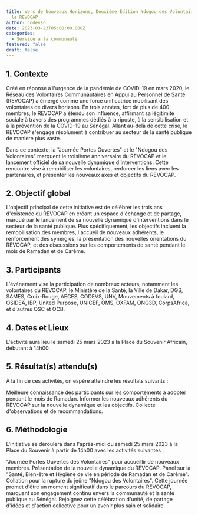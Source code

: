 ```yaml
---
title: Vers de Nouveaux Horizons, Deuxième Édition Ndogou des Volontaires avec
  le REVOCAP
author: codevsn
date: 2023-03-23T05:00:00.000Z
categories:
  - Service à la communauté
featured: false
draft: false
---
```


## 1. Contexte

Créé en réponse à l'urgence de la pandémie de COVID-19 en mars 2020, le Réseau des Volontaires Communautaires en Appui au Personnel de Santé (REVOCAP) a émergé comme une force unificatrice mobilisant des volontaires de divers horizons. En trois années, fort de plus de 400 membres, le REVOCAP a étendu son influence, affirmant sa légitimité sociale à travers des programmes dédiés à la riposte, à la sensibilisation et à la prévention de la COVID-19 au Sénégal. Allant au-delà de cette crise, le REVOCAP s'engage résolument à contribuer au secteur de la santé publique de manière plus vaste.

Dans ce contexte, la "Journée Portes Ouvertes" et le "Ndogou des Volontaires" marquent le troisième anniversaire du REVOCAP et le lancement officiel de sa nouvelle dynamique d'interventions. Cette rencontre vise à remobiliser les volontaires, renforcer les liens avec les partenaires, et présenter les nouveaux axes et objectifs du REVOCAP.

## 2. Objectif global

L'objectif principal de cette initiative est de célébrer les trois ans d'existence du REVOCAP en créant un espace d'échange et de partage, marqué par le lancement de sa nouvelle dynamique d'interventions dans le secteur de la santé publique. Plus spécifiquement, les objectifs incluent la remobilisation des membres, l'accueil de nouveaux adhérents, le renforcement des synergies, la présentation des nouvelles orientations du REVOCAP, et des discussions sur les comportements de santé pendant le mois de Ramadan et de Carême.

## 3. Participants

L'événement vise la participation de nombreux acteurs, notamment les volontaires du REVOCAP, le Ministère de la Santé, la Ville de Dakar, DGS, SAMES, Croix-Rouge, AECES, CODEVS, UNV, Mouvements à foulard, OSIDEA, IBP, United Purpose, UNICEF, OMS, OXFAM, ONG3D, CorpsAfrica, et d'autres OSC et OCB.

## 4. Dates et Lieux

L'activité aura lieu le samedi 25 mars 2023 à la Place du Souvenir Africain, débutant à 14h00.

## 5. Résultat(s) attendu(s)

À la fin de ces activités, on espère atteindre les résultats suivants :

Meilleure connaissance des participants sur les comportements à adopter pendant le mois de Ramadan.
Informer les nouveaux adhérents du REVOCAP sur la nouvelle dynamique et les objectifs.
Collecte d'observations et de recommandations.

## 6. Méthodologie

L'initiative se déroulera dans l'après-midi du samedi 25 mars 2023 à la Place du Souvenir à partir de 14h00 avec les activités suivantes :

"Journée Portes Ouvertes des Volontaires" pour accueillir de nouveaux membres.
Présentation de la nouvelle dynamique du REVOCAP.
Panel sur la "Santé, Bien-être et Hygiène de vie en période de Ramadan et de Carême".
Collation pour la rupture du jeûne "Ndogou des Volontaires".
Cette journée promet d'être un moment significatif dans le parcours du REVOCAP, marquant son engagement continu envers la communauté et la santé publique au Sénégal. Rejoignez cette célébration d'unité, de partage d'idées et d'action collective pour un avenir plus sain et solidaire.